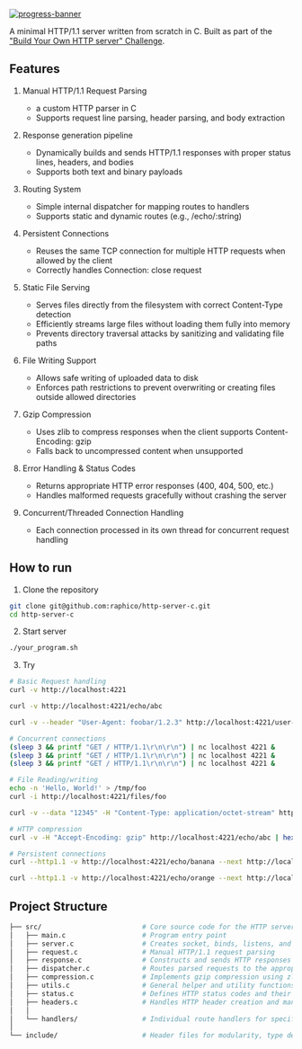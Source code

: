 [![progress-banner](https://backend.codecrafters.io/progress/http-server/e590a1ed-5581-4c50-92c3-173fc54ce8b7)](https://app.codecrafters.io/users/codecrafters-bot?r=2qF)

A minimal HTTP/1.1 server written from scratch in C. Built as part of the ["Build Your Own HTTP server" Challenge](https://app.codecrafters.io/courses/http-server/overview).

## Features

1. Manual HTTP/1.1 Request Parsing

   - a custom HTTP parser in C
   - Supports request line parsing, header parsing, and body extraction

2. Response generation pipeline

   - Dynamically builds and sends HTTP/1.1 responses with proper status lines, headers, and bodies
   - Supports both text and binary payloads

3. Routing System

   - Simple internal dispatcher for mapping routes to handlers
   - Supports static and dynamic routes (e.g., /echo/:string)

4. Persistent Connections

   - Reuses the same TCP connection for multiple HTTP requests when allowed by the client
   - Correctly handles Connection: close request

5. Static File Serving

   - Serves files directly from the filesystem with correct Content-Type detection
   - Efficiently streams large files without loading them fully into memory
   - Prevents directory traversal attacks by sanitizing and validating file paths

6. File Writing Support

   - Allows safe writing of uploaded data to disk
   - Enforces path restrictions to prevent overwriting or creating files outside allowed directories

7. Gzip Compression

   - Uses zlib to compress responses when the client supports Content-Encoding: gzip
   - Falls back to uncompressed content when unsupported

8. Error Handling & Status Codes

   - Returns appropriate HTTP error responses (400, 404, 500, etc.)
   - Handles malformed requests gracefully without crashing the server

9. Concurrent/Threaded Connection Handling
   - Each connection processed in its own thread for concurrent request handling

## How to run

1. Clone the repository

```bash
git clone git@github.com:raphico/http-server-c.git
cd http-server-c
```

2. Start server

```bash
./your_program.sh
```

3. Try

```bash
# Basic Request handling
curl -v http://localhost:4221

curl -v http://localhost:4221/echo/abc

curl -v --header "User-Agent: foobar/1.2.3" http://localhost:4221/user-agent

# Concurrent connections
(sleep 3 && printf "GET / HTTP/1.1\r\n\r\n") | nc localhost 4221 &
(sleep 3 && printf "GET / HTTP/1.1\r\n\r\n") | nc localhost 4221 &
(sleep 3 && printf "GET / HTTP/1.1\r\n\r\n") | nc localhost 4221 &

# File Reading/writing
echo -n 'Hello, World!' > /tmp/foo
curl -i http://localhost:4221/files/foo

curl -v --data "12345" -H "Content-Type: application/octet-stream" http://localhost:4221/files/file_123

# HTTP compression
curl -v -H "Accept-Encoding: gzip" http://localhost:4221/echo/abc | hexdump -C

# Persistent connections
curl --http1.1 -v http://localhost:4221/echo/banana --next http://localhost:4221/user-agent -H "User-Agent: blueberry/apple-blueberry"

curl --http1.1 -v http://localhost:4221/echo/orange --next http://localhost:4221/ -H "Connection: close"
```

## Project Structure

```bash
├── src/                         # Core source code for the HTTP server
│   ├── main.c                   # Program entry point
│   ├── server.c                 # Creates socket, binds, listens, and accepts client connections
│   ├── request.c                # Manual HTTP/1.1 request parsing
│   ├── response.c               # Constructs and sends HTTP responses to clients
│   ├── dispatcher.c             # Routes parsed requests to the appropriate handler
│   ├── compression.c            # Implements gzip compression using zlib
│   ├── utils.c                  # General helper and utility functions
│   ├── status.c                 # Defines HTTP status codes and their corresponding messages
│   ├── headers.c                # Handles HTTP header creation and management
│   │
│   └── handlers/                # Individual route handlers for specific endpoints
│
└── include/                     # Header files for modularity, type definitions, and forward declarations
```
